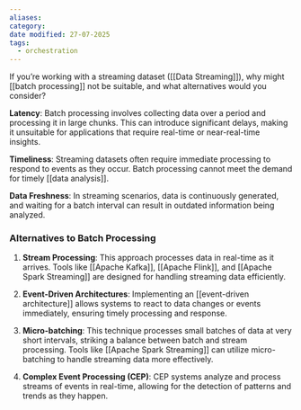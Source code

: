 ```yaml
---
aliases: 
category: 
date modified: 27-07-2025
tags:
  - orchestration
---
```

If you’re working with a streaming dataset ([[Data Streaming]]), why might [[batch processing]] not be suitable, and what alternatives would you consider?  

**Latency**: Batch processing involves collecting data over a period and processing it in large chunks. This can introduce significant delays, making it unsuitable for applications that require real-time or near-real-time insights.

**Timeliness**: Streaming datasets often require immediate processing to respond to events as they occur. Batch processing cannot meet the demand for timely [[data analysis]].

**Data Freshness**: In streaming scenarios, data is continuously generated, and waiting for a batch interval can result in outdated information being analyzed.

### Alternatives to Batch Processing

1. **Stream Processing**: This approach processes data in real-time as it arrives. Tools like [[Apache Kafka]], [[Apache Flink]], and [[Apache Spark Streaming]] are designed for handling streaming data efficiently.

2. **Event-Driven Architectures**: Implementing an [[event-driven architecture]] allows systems to react to data changes or events immediately, ensuring timely processing and response.

3. **Micro-batching**: This technique processes small batches of data at very short intervals, striking a balance between batch and stream processing. Tools like [[Apache Spark Streaming]] can utilize micro-batching to handle streaming data more effectively.

4. **Complex Event Processing (CEP)**: CEP systems analyze and process streams of events in real-time, allowing for the detection of patterns and trends as they happen.
